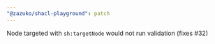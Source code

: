 ```yaml
---
"@zazuko/shacl-playground": patch
---
```


Node targeted with `sh:targetNode` would not run validation (fixes #32)
